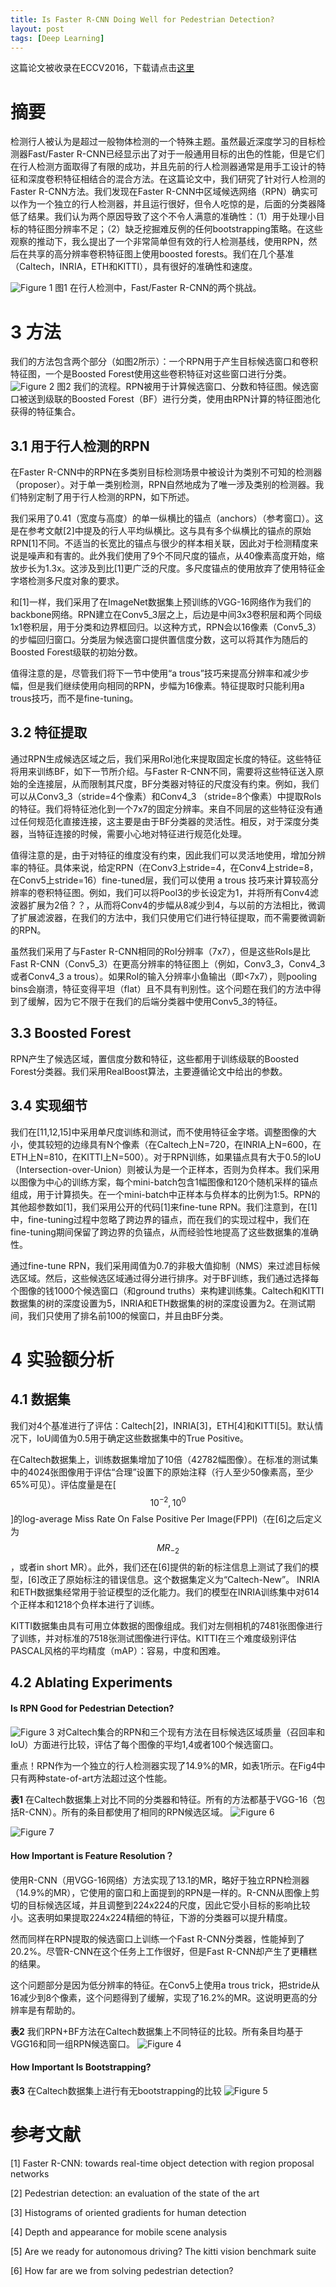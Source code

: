 ```yaml
---
title: Is Faster R-CNN Doing Well for Pedestrian Detection?
layout: post
tags: [Deep Learning]
---
```


这篇论文被收录在ECCV2016，下载请点击[这里](https://arxiv.org/abs/1607.07032)

# 摘要
检测行人被认为是超过一般物体检测的一个特殊主题。虽然最近深度学习的目标检测器Fast/Faster R-CNN已经显示出了对于一般通用目标的出色的性能，但是它们在行人检测方面取得了有限的成功，并且先前的行人检测器通常是用手工设计的特征和深度卷积特征相结合的混合方法。在这篇论文中，我们研究了针对行人检测的Faster R-CNN方法。我们发现在Faster R-CNN中区域候选网络（RPN）确实可以作为一个独立的行人检测器，并且运行很好，但令人吃惊的是，后面的分类器降低了结果。我们认为两个原因导致了这个不令人满意的准确性：（1）用于处理小目标的特征图分辨率不足；（2）缺乏挖掘难反例的任何bootstrapping策略。在这些观察的推动下，我么提出了一个非常简单但有效的行人检测基线，使用RPN，然后在共享的高分辨率卷积特征图上使用boosted forests。我们在几个基准（Caltech，INRIA，ETH和KITTI），具有很好的准确性和速度。

![Figure 1](\blog\images\post-covers\2017-05-29-paper01.png)
图1 在行人检测中，Fast/Faster R-CNN的两个挑战。

# 3 方法
我们的方法包含两个部分（如图2所示）：一个RPN用于产生目标候选窗口和卷积特征图，一个是Boosted Forest使用这些卷积特征对这些窗口进行分类。
![Figure 2](\blog\images\post-covers\2017-05-29-paper02.png)
图2 我们的流程。RPN被用于计算候选窗口、分数和特征图。候选窗口被送到级联的Boosted Forest（BF）进行分类，使用由RPN计算的特征图池化获得的特征集合。

## 3.1 用于行人检测的RPN
在Faster R-CNN中的RPN在多类别目标检测场景中被设计为类别不可知的检测器（proposer）。对于单一类别检测，RPN自然地成为了唯一涉及类别的检测器。我们特别定制了用于行人检测的RPN，如下所述。

我们采用了0.41（宽度与高度）的单一纵横比的锚点（anchors）（参考窗口）。这是在参考文献[2]中提及的行人平均纵横比。这与具有多个纵横比的锚点的原始RPN[1]不同。不适当的长宽比的锚点与很少的样本相关联，因此对于检测精度来说是噪声和有害的。此外我们使用了9个不同尺度的锚点，从40像素高度开始，缩放步长为1.3x。这涉及到比[1]更广泛的尺度。多尺度锚点的使用放弃了使用特征金字塔检测多尺度对象的要求。

和[1]一样，我们采用了在ImageNet数据集上预训练的VGG-16网络作为我们的backbone网络。RPN建立在Conv5_3层之上，后边是中间3x3卷积层和两个同级1x1卷积层，用于分类和边界框回归。以这种方式，RPN会以16像素（Conv5_3）的步幅回归窗口。分类层为候选窗口提供置信度分数，这可以将其作为随后的Boosted Forest级联的初始分数。

值得注意的是，尽管我们将下一节中使用“a trous”技巧来提高分辨率和减少步幅，但是我们继续使用向相同的RPN，步幅为16像素。特征提取时只能利用a trous技巧，而不是fine-tuning。

## 3.2 特征提取
通过RPN生成候选区域之后，我们采用RoI池化来提取固定长度的特征。这些特征将用来训练BF，如下一节所介绍。与Faster R-CNN不同，需要将这些特征送入原始的全连接层，从而限制其尺度，BF分类器对特征的尺度没有约束。例如，我们可以从Conv3_3（stride=4个像素）和Conv4_3
（stride=8个像素）中提取RoIs的特征。我们将特征池化到一个7x7的固定分辨率。来自不同层的这些特征没有通过任何规范化直接连接，这主要是由于BF分类器的灵活性。相反，对于深度分类器，当特征连接的时候，需要小心地对特征进行规范化处理。

值得注意的是，由于对特征的维度没有约束，因此我们可以灵活地使用，增加分辨率的特征。具体来说，给定RPN（在Conv3上stride=4，在Conv4上stride=8，在Conv5上stride=16）fine-tuned层，我们可以使用 a trous 技巧来计算较高分辨率的卷积特征图。例如，我们可以将Pool3的步长设定为1，并将所有Conv4滤波器扩展为2倍？？，从而将Conv4的步幅从8减少到4，与以前的方法相比，微调了扩展滤波器，在我们的方法中，我们只使用它们进行特征提取，而不需要微调新的RPN。

虽然我们采用了与Faster R-CNN相同的RoI分辨率（7x7），但是这些RoIs是比Fast R-CNN（Conv5_3）在更高分辨率的特征图上（例如，Conv3_3，Conv4_3或者Conv4_3 a trous）。如果RoI的输入分辨率小鱼输出（即<7x7），则pooling bins会崩溃，特征变得平坦（flat）且不具有判别性。这个问题在我们的方法中得到了缓解，因为它不限于在我们的后端分类器中使用Conv5_3的特征。

## 3.3 Boosted Forest
RPN产生了候选区域，置信度分数和特征，这些都用于训练级联的Boosted Forest分类器。我们采用RealBoost算法，主要遵循论文中给出的参数。

## 3.4 实现细节

我们在[11,12,15]中采用单尺度训练和测试，而不使用特征金字塔。调整图像的大小，使其较短的边缘具有N个像素（在Caltech上N=720，在INRIA上N=600，在ETH上N=810，在KITTI上N=500）。对于RPN训练，如果锚点具有大于0.5的IoU（Intersection-over-Union）则被认为是一个正样本，否则为负样本。我们采用以图像为中心的训练方案，每个mini-batch包含1幅图像和120个随机采样的锚点组成，用于计算损失。在一个mini-batch中正样本与负样本的比例为1:5。RPN的其他超参数如[1]，我们采用公开的代码[1]来fine-tune RPN。我们注意到，在[1]中，fine-tuning过程中忽略了跨边界的锚点，而在我们的实现过程中，我们在fine-tuning期间保留了跨边界的负锚点，从而经验性地提高了这些数据集的准确性。

通过fine-tune RPN，我们采用阈值为0.7的非极大值抑制（NMS）来过滤目标候选区域。然后，这些候选区域通过得分进行排序。对于BF训练，我们通过选择每个图像的钱1000个候选窗口（和ground truths）来构建训练集。Caltech和KITTI数据集的树的深度设置为5，INRIA和ETH数据集的树的深度设置为2。在测试期间，我们只使用了排名前100的候窗口，并且由BF分类。

# 4 实验额分析
## 4.1 数据集
我们对4个基准进行了评估：Caltech[2]，INRIA[3]，ETH[4]和KITTI[5]。默认情况下，IoU阈值为0.5用于确定这些数据集中的True Positive。

在Caltech数据集上，训练数据集增加了10倍（42782幅图像）。在标准的测试集中的4024张图像用于评估“合理”设置下的原始注释（行人至少50像素高，至少65%可见）。评估度量是在[$$10^{-2},10^{0}$$]的log-average Miss Rate On False Positive Per Image(FPPI)（在[6]之后定义为$$MR_{-2}$$，或者in short MR）。此外，我们还在[6]提供的新的标注信息上测试了我们的模型，[6]改正了原始标注的错误信息。这个数据集定义为“Caltech-New”。
INRIA和ETH数据集经常用于验证模型的泛化能力。我们的模型在INRIA训练集中对614个正样本和1218个负样本进行了训练。

KITTI数据集由具有可用立体数据的图像组成。我们对左侧相机的7481张图像进行了训练，并对标准的7518张测试图像进行评估。KITTI在三个难度级别评估PASCAL风格的平均精度（mAP）：容易，中度和困难。

## 4.2 Ablating Experiments
#### Is RPN Good for Pedestrian Detection?


![Figure 3](\blog\images\post-covers\2017-05-29-paper03.png)
对Caltech集合的RPN和三个现有方法在目标候选区域质量（召回率和IoU）方面进行比较，评估了每个图像的平均1,4或者100个候选窗口。

重点！RPN作为一个独立的行人检测器实现了14.9%的MR，如表1所示。在Fig4中只有两种state-of-art方法超过这个性能。

**表1** 在Caltech数据集上对比不同的分类器和特征。所有的方法都基于VGG-16（包括R-CNN）。所有的条目都使用了相同的RPN候选区域。
![Figure 6](\blog\images\post-covers\2017-05-29-paper06.png)

![Figure 7](\blog\images\post-covers\2017-05-29-paper07.png)

#### How Important is Feature Resolution？
使用R-CNN（用VGG-16网络）方法实现了13.1的MR，略好于独立RPN检测器（14.9%的MR），它使用的窗口和上面提到的RPN是一样的。R-CNN从图像上剪切的目标候选区域，并且调整到224x224的尺度，因此它受小目标的影响比较小。这表明如果提取224x224精细的特征，下游的分类器可以提升精度。

然而同样在RPN提取的候选窗口上训练一个Fast R-CNN分类器，性能掉到了20.2%。尽管R-CNN在这个任务上工作很好，但是Fast R-CNN却产生了更糟糕的结果。

这个问题部分是因为低分辨率的特征。在Conv5上使用a trous trick，把stride从16减少到8个像素，这个问题得到了缓解，实现了16.2%的MR。这说明更高的分辨率是有帮助的。

**表2** 我们RPN+BF方法在Caltech数据集上不同特征的比较。所有条目均基于VGG16和同一组RPN候选窗口。
![Figure 4](\blog\images\post-covers\2017-05-29-paper04.png)

#### How Important Is Bootstrapping?
**表3** 在Caltech数据集上进行有无bootstrapping的比较
![Figure 5](\blog\images\post-covers\2017-05-29-paper05.png)

# 参考文献
[1] Faster R-CNN: towards real-time object detection with region proposal networks

[2] Pedestrian detection: an evaluation of the state of the art

[3] Histograms of oriented gradients for human detection

[4] Depth and appearance for mobile scene analysis

[5] Are we ready for autonomous driving? The kitti vision benchmark suite

[6] How far are we from solving pedestrian detection?